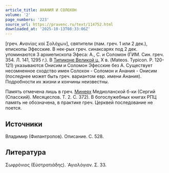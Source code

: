 ```yaml
---
article_title: АНАНИЯ И СОЛОХОН
volume: '2'
page_numbers: '223'
source_url: https://pravenc.ru/text/114752.html
downloaded_at: '2025-10-13T08:33:06Z'
---
```


[греч. ̓Ανανίας καὶ Σολόχων], святители (пам. греч. 1 или 2 дек.), епископы Эфесские. В нек-рых греч. синаксарях под 2 дек. упоминаются 3 архиепископа Эфеса: А., С. и Соломон (ГИМ. Син. греч. 354. Л. 141, 1295 г.). В [Типиконе Великой ц.](<https://pravenc.ru/text/Типикон Великой церкви.html>) X в. (Mateos. Typicon. P. 120-121) указываются Онисим и Соломон Эфесские без А. Существует несомненное сходство имен Солохон - Соломон и Анания - Онисим (последнее может быть греч. вариантом евр. имени Анания). Подробности их жизни и кончины неизвестны.

Память отмечена лишь в греч. [Минеях](https://pravenc.ru/text/Минея.html) Медиоланской б-ки (Сергий (Спасский). Месяцеслов. Т. 2. С. 372). В богослужебных книгах РПЦ память не обозначена, в практике греч. Церквей последование не поется.

## Источники

Владимир (Филантропов). Описание. С. 528.

## Литература

Σωφρόνιος (Εὐστρατιάδης). ῾Αγιολόγιον. Σ. 33.
